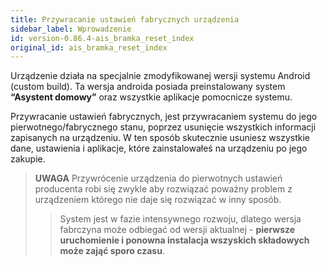 ```yaml
---
title: Przywracanie ustawień fabrycznych urządzenia
sidebar_label: Wprowadzenie
id: version-0.86.4-ais_bramka_reset_index
original_id: ais_bramka_reset_index
---
```


Urządzenie działa na specjalnie zmodyfikowanej wersji systemu Android (custom build). Ta wersja androida posiada preinstalowany system **“Asystent domowy”** oraz wszystkie aplikacje pomocnicze systemu.

Przywracanie ustawień fabrycznych, jest przywracaniem systemu do jego pierwotnego/fabrycznego stanu, poprzez usunięcie wszystkich informacji zapisanych na urządzeniu. W ten sposób skutecznie usuniesz wszystkie dane, ustawienia i aplikacje, które zainstalowałeś na urządzeniu po jego zakupie. 

> **UWAGA** Przywrócenie urządzenia do pierwotnych ustawień producenta robi się zwykle aby rozwiązać poważny problem z urządzeniem którego nie daje się rozwiązać w inny sposób. 
>> System jest w fazie intensywnego rozwoju, dlatego wersja fabrczyna może odbiegać od wersji aktualnej - **pierwsze uruchomienie i ponowna instalacja wszyskich składowych może zająć sporo czasu**.


